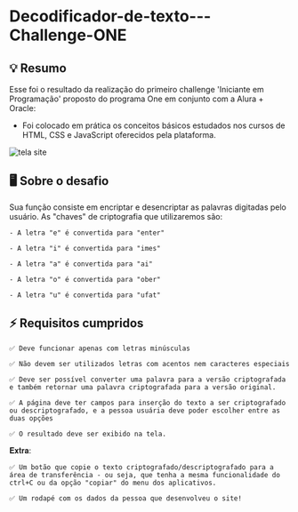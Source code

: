 # Decodificador-de-texto---Challenge-ONE


## 💡 Resumo
Esse foi o resultado da realização do primeiro challenge 'Iniciante em Programação' proposto do programa One em conjunto com a Alura + Oracle:
    
  - Foi colocado em prática os conceitos básicos estudados nos cursos de HTML, CSS e JavaScript oferecidos pela plataforma.
   
  ![tela site](https://github.com/lethw/Decodificador-de-texto---Challenge-ONE/assets/157408142/909ee783-458f-458a-a3e4-8e907327d4af)


## 🖥 Sobre o desafio

Sua função consiste em encriptar e desencriptar as palavras digitadas pelo usuário.
As "chaves" de criptografia que utilizaremos são:
   
    - A letra "e" é convertida para "enter"
    
    - A letra "i" é convertida para "imes"
    
    - A letra "a" é convertida para "ai"
    
    - A letra "o" é convertida para "ober"
    
    - A letra "u" é convertida para "ufat"

    

## ⚡️ Requisitos cumpridos

    ✅️ Deve funcionar apenas com letras minúsculas
    
    ✅️ Não devem ser utilizados letras com acentos nem caracteres especiais
    
    ✅️ Deve ser possível converter uma palavra para a versão criptografada e também retornar uma palavra criptografada para a versão original.
    
    ✅️ A página deve ter campos para inserção do texto a ser criptografado ou descriptografado, e a pessoa usuária deve poder escolher entre as duas opções
    
    ✅️ O resultado deve ser exibido na tela.
𝐄𝐱𝐭𝐫𝐚:
    
    ✅️ Um botão que copie o texto criptografado/descriptografado para a área de transferência - ou seja, que tenha a mesma funcionalidade do ctrl+C ou da opção "copiar" do menu dos aplicativos.
    
    ✅️ Um rodapé com os dados da pessoa que desenvolveu o site!
